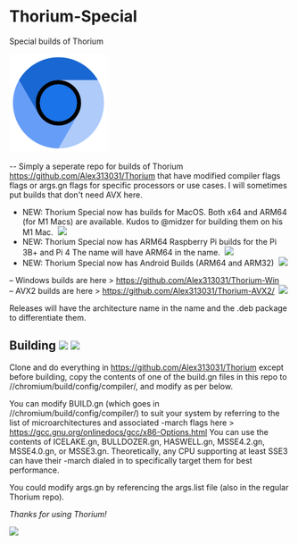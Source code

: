 # Thorium-Special
Special builds of Thorium

<img src="https://github.com/Alex313031/Thorium-AVX2/blob/main/ThoriumLogo.png">

 -- Simply a seperate repo for builds of Thorium https://github.com/Alex313031/Thorium that have modified compiler flags flags or args.gn flags for specific processors or use cases. I will sometimes put builds that don't need AVX here.

- NEW: Thorium Special now has builds for MacOS. Both x64 and ARM64 (for M1 Macs) are available. Kudos to @midzer for building them on his M1 Mac. &nbsp;<img src="https://raw.githubusercontent.com/Alex313031/Thorium/main/logos/STAGING/apple.png" width="29">
- NEW: Thorium Special now has ARM64 Raspberry Pi builds for the Pi 3B+ and Pi 4 The name will have ARM64 in the name. &nbsp;<img src="https://github.com/Alex313031/Thorium/blob/main/logos/STAGING/Raspberry_Pi_Logo.svg" width="28">
- NEW: Thorium Special now has Android Builds (ARM64 and ARM32) &nbsp;<img src="https://raw.githubusercontent.com/Alex313031/thorium/main/logos/STAGING/Android_Robot.svg" width="28">

&ndash; Windows builds are here > https://github.com/Alex313031/Thorium-Win \
&ndash; AVX2 builds are here > https://github.com/Alex313031/Thorium-AVX2/ &nbsp;<img src="https://github.com/Alex313031/Thorium/blob/main/logos/STAGING/AVX2.png" width="42">

Releases will have the architecture name in the name and the .deb package to differentiate them.

## Building <img src="https://github.com/Alex313031/Thorium/blob/main/logos/NEW/build_light.svg#gh-dark-mode-only"> <img src="https://github.com/Alex313031/Thorium/blob/main/logos/NEW/build_dark.svg#gh-light-mode-only">

Clone and do everything in https://github.com/Alex313031/Thorium except before building, copy the contents of one of the build.gn files in this repo to //chromium/build/config/compiler/, and modify as per below.

You can modify BUILD.gn (which goes in //chromium/build/config/compiler/) to suit your system by referring to the list of microarchitectures and associated -march flags here > https://gcc.gnu.org/onlinedocs/gcc/x86-Options.html
You can use the contents of ICELAKE.gn, BULLDOZER.gn, HASWELL.gn, MSSE4.2.gn, MSSE4.0.gn, or MSSE3.gn. Theoretically, any CPU supporting at least SSE3 can have their -march dialed in to specifically target them for best performance.

You could modify args.gn by referencing the args.list file (also in the regular Thorium repo).

*Thanks for using Thorium!*

<img src="https://github.com/Alex313031/Thorium/blob/main/logos/STAGING/Thorium90_504.jpg" width="200">
